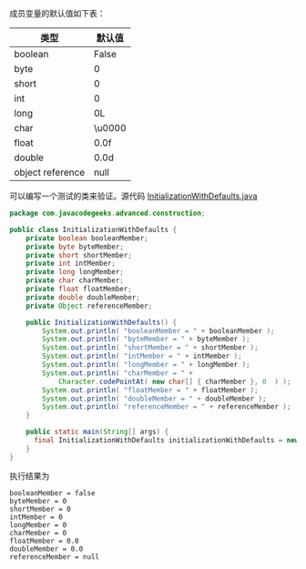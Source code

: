 成员变量的默认值如下表：

类型	| 默认值
------| -------------
boolean	|False
byte	|0
short	|0
int	|0
long	|0L
char	|\u0000
float	|0.0f
double	|0.0d
object reference	|null

可以编写一个测试的类来验证。源代码 [InitializationWithDefaults.java](InitializationWithDefaults.java)

```Java
package com.javacodegeeks.advanced.construction;

public class InitializationWithDefaults {
    private boolean booleanMember;
    private byte byteMember;
    private short shortMember;
    private int intMember;
    private long longMember;
    private char charMember;
    private float floatMember;
    private double doubleMember;
    private Object referenceMember;

    public InitializationWithDefaults() {
        System.out.println( "booleanMember = " + booleanMember );
        System.out.println( "byteMember = " + byteMember );
        System.out.println( "shortMember = " + shortMember );
        System.out.println( "intMember = " + intMember );
        System.out.println( "longMember = " + longMember );
        System.out.println( "charMember = " +
            Character.codePointAt( new char[] { charMember }, 0  ) );
        System.out.println( "floatMember = " + floatMember );
        System.out.println( "doubleMember = " + doubleMember );
        System.out.println( "referenceMember = " + referenceMember );
    }

    public static main(String[] args) {
      final InitializationWithDefaults initializationWithDefaults = new InitializationWithDefaults();
    }
}
```

执行结果为

```
booleanMember = false
byteMember = 0
shortMember = 0
intMember = 0
longMember = 0
charMember = 0
floatMember = 0.0
doubleMember = 0.0
referenceMember = null
```
